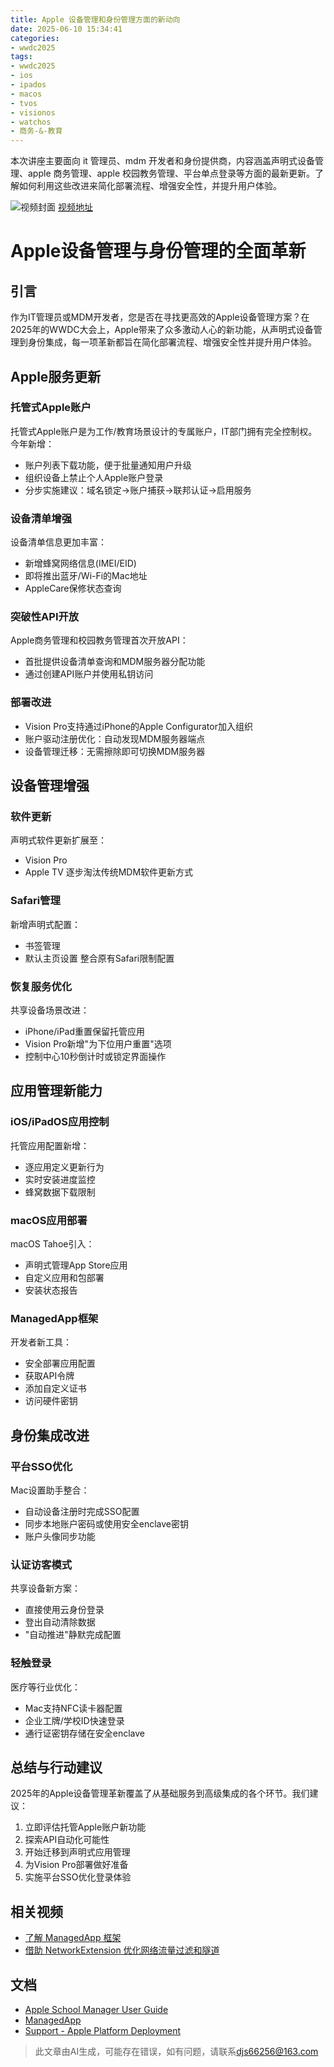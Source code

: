 ```yaml
---
title: Apple 设备管理和身份管理方面的新动向
date: 2025-06-10 15:34:41
categories:
- wwdc2025
tags:
- wwdc2025
- ios
- ipados
- macos
- tvos
- visionos
- watchos
- 商务-&-教育
---
```

本次讲座主要面向 it 管理员、mdm 开发者和身份提供商，内容涵盖声明式设备管理、apple 商务管理、apple 校园教务管理、平台单点登录等方面的最新更新。了解如何利用这些改进来简化部署流程、增强安全性，并提升用户体验。
<!--more-->

![视频封面](https://devimages-cdn.apple.com/wwdc-services/images/3055294D-836B-4513-B7B0-0BC5666246B0/9950/9950_wide_250x141_2x.jpg)
[视频地址](https://developer.apple.com/cn/videos/play/wwdc2025/258/)

# Apple设备管理与身份管理的全面革新

## 引言
作为IT管理员或MDM开发者，您是否在寻找更高效的Apple设备管理方案？在2025年的WWDC大会上，Apple带来了众多激动人心的新功能，从声明式设备管理到身份集成，每一项革新都旨在简化部署流程、增强安全性并提升用户体验。

## Apple服务更新

### 托管式Apple账户
托管式Apple账户是为工作/教育场景设计的专属账户，IT部门拥有完全控制权。今年新增：
- 账户列表下载功能，便于批量通知用户升级
- 组织设备上禁止个人Apple账户登录
- 分步实施建议：域名锁定→账户捕获→联邦认证→启用服务

### 设备清单增强
设备清单信息更加丰富：
- 新增蜂窝网络信息(IMEI/EID)
- 即将推出蓝牙/Wi-Fi的Mac地址
- AppleCare保修状态查询

### 突破性API开放
Apple商务管理和校园教务管理首次开放API：
- 首批提供设备清单查询和MDM服务器分配功能
- 通过创建API账户并使用私钥访问

### 部署改进
- Vision Pro支持通过iPhone的Apple Configurator加入组织
- 账户驱动注册优化：自动发现MDM服务器端点
- 设备管理迁移：无需擦除即可切换MDM服务器

## 设备管理增强

### 软件更新
声明式软件更新扩展至：
- Vision Pro
- Apple TV
逐步淘汰传统MDM软件更新方式

### Safari管理
新增声明式配置：
- 书签管理
- 默认主页设置
整合原有Safari限制配置

### 恢复服务优化
共享设备场景改进：
- iPhone/iPad重置保留托管应用
- Vision Pro新增"为下位用户重置"选项
- 控制中心10秒倒计时或锁定界面操作

## 应用管理新能力

### iOS/iPadOS应用控制
托管应用配置新增：
- 逐应用定义更新行为
- 实时安装进度监控
- 蜂窝数据下载限制

### macOS应用部署
macOS Tahoe引入：
- 声明式管理App Store应用
- 自定义应用和包部署
- 安装状态报告

### ManagedApp框架
开发者新工具：
- 安全部署应用配置
- 获取API令牌
- 添加自定义证书
- 访问硬件密钥

## 身份集成改进

### 平台SSO优化
Mac设置助手整合：
- 自动设备注册时完成SSO配置
- 同步本地账户密码或使用安全enclave密钥
- 账户头像同步功能

### 认证访客模式
共享设备新方案：
- 直接使用云身份登录
- 登出自动清除数据
- "自动推进"静默完成配置

### 轻触登录
医疗等行业优化：
- Mac支持NFC读卡器配置
- 企业工牌/学校ID快速登录
- 通行证密钥存储在安全enclave

## 总结与行动建议

2025年的Apple设备管理革新覆盖了从基础服务到高级集成的各个环节。我们建议：
1. 立即评估托管Apple账户新功能
2. 探索API自动化可能性
3. 开始迁移到声明式应用管理
4. 为Vision Pro部署做好准备
5. 实施平台SSO优化登录体验

## 相关视频
- [了解 ManagedApp 框架](https://developer.apple.com/videos/play/wwdc2025/203)
- [借助 NetworkExtension 优化网络流量过滤和隧道](https://developer.apple.com/videos/play/wwdc2025/234)

## 文档
- [Apple School Manager User Guide](https://support.apple.com/guide/apple-school-manager/)
- [ManagedApp](https://developer.apple.com/documentation/ManagedApp)
- [Support - Apple Platform Deployment](https://support.apple.com/guide/deployment/welcome/)
> 此文章由AI生成，可能存在错误，如有问题，请联系[djs66256@163.com](djs66256@163.com)